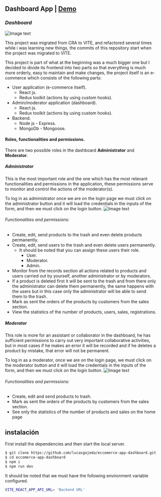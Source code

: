 ## Dashboard App | [Demo](https://my-eccomerce-dashboard.netlify.app/)

### _Dashboard_

![Image text](https://res.cloudinary.com/the-kings-company/image/upload/v1662149689/Portafolio/DashboardApp/1_pak7lt.jpg)

This project was migrated from CRA to VITE, and refactored several times while i was learning new things, the commits of this repository start when the project was migrated to VITE.

This project is part of what at the beginning was a much bigger one but I decided to divide its frontend into two parts so that everything is much more orderly, easy to maintain and make changes, the project itself is an e-commerce which consists of the following parts:

- User application (e-commerce itself).
    * React js.
    * Redux toolkit (actions by using custom hooks).
- Admin/moderator application (dashboard).
    * React js.
    * Redux toolkit (actions by using custom hooks).
- Backend.
    * Node js - Express.
    * MongoDb - Mongoose.

#### Roles, functionalities and permissions.

There are two possible roles in the dashboard **Administrator** and **Moderator**.

##### **Administrator**
This is the most important role and the one which has the most relevant functionalities and permissions in the application, these permissions serve to monitor and control the actions of the moderator(s).

To log in as administrator once we are on the login page we must click on the administrator button and it will load the credentials in the inputs of the form, and then we must click on the login button.
![Image text](https://res.cloudinary.com/the-kings-company/image/upload/v1668310995/Portafolio/DashboardApp/login_admin_nvjqrt.jpg)

###### Functionalities and permissions:
- Create, edit, send products to the trash and even delete products permanently.
- Create, edit, send users to the trash and even delete users permanently.
    - It should be noted that you can assign these users their role.
        - User.
        - Moderator.
        - Admin.
- Monitor from the records section all actions related to products and users carried out by yourself, another administrator or by moderators.
- If a product is deleted first it will be sent to the trash and from there only the administrator can delete them permanently, the same happens with the users but in this case only the administrator will be able to send them to the trash.
- Mark as sent the orders of the products by customers from the sales section.
- View the statistics of the number of products, users, sales, registrations.

##### **Moderator**
This role is more for an assistant or collaborator in the dashboard, he has sufficient permissions to carry out very important collaborative activities, but in most cases if he makes an error it will be recorded and if he deletes a product by mistake, that error will not be permanent.

To log in as a moderator, once we are on the login page, we must click on the moderator button and it will load the credentials in the inputs of the form, and then we must click on the login button.
![Image text](https://res.cloudinary.com/the-kings-company/image/upload/v1668310995/Portafolio/DashboardApp/login_mod_h6bm8k.jpg)

###### Functionalities and permissions:
- Create, edit and send products to trash.
- Mark as sent the orders of the products by customers from the sales section.
- See only the statistics of the number of products and sales on the home page

## instalación



First install the dependencies and then start the local server.

```sh
$ git clone https://github.com/lucasgojeda/eccomerce-app-dashboard.git
$ cd eccomerce-app-dashboard
$ npm i
$ npm run dev
```

It should be noted that we must have the following environment variable configured.

```sh
VITE_REACT_APP_API_URL= 'Backend URL'
```




